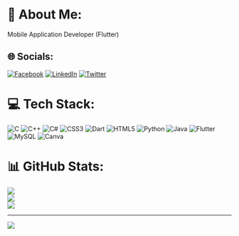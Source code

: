 # 💫 About Me:
Mobile Application Developer (Flutter)


## 🌐 Socials:
[![Facebook](https://img.shields.io/badge/Facebook-%231877F2.svg?logo=Facebook&logoColor=white)](https://facebook.com/taiyebur) [![LinkedIn](https://img.shields.io/badge/LinkedIn-%230077B5.svg?logo=linkedin&logoColor=white)](https://linkedin.com/in/taiabur-rahman-92612824b) [![Twitter](https://img.shields.io/badge/Twitter-%231DA1F2.svg?logo=Twitter&logoColor=white)](https://twitter.com/Taiaburrahmann) 

# 💻 Tech Stack:
![C](https://img.shields.io/badge/c-%2300599C.svg?style=for-the-badge&logo=c&logoColor=white) ![C++](https://img.shields.io/badge/c++-%2300599C.svg?style=for-the-badge&logo=c%2B%2B&logoColor=white) ![C#](https://img.shields.io/badge/c%23-%23239120.svg?style=for-the-badge&logo=c-sharp&logoColor=white) ![CSS3](https://img.shields.io/badge/css3-%231572B6.svg?style=for-the-badge&logo=css3&logoColor=white) ![Dart](https://img.shields.io/badge/dart-%230175C2.svg?style=for-the-badge&logo=dart&logoColor=white) ![HTML5](https://img.shields.io/badge/html5-%23E34F26.svg?style=for-the-badge&logo=html5&logoColor=white) ![Python](https://img.shields.io/badge/python-3670A0?style=for-the-badge&logo=python&logoColor=ffdd54) ![Java](https://img.shields.io/badge/java-%23ED8B00.svg?style=for-the-badge&logo=java&logoColor=white) ![Flutter](https://img.shields.io/badge/Flutter-%2302569B.svg?style=for-the-badge&logo=Flutter&logoColor=white) ![MySQL](https://img.shields.io/badge/mysql-%2300f.svg?style=for-the-badge&logo=mysql&logoColor=white) ![Canva](https://img.shields.io/badge/Canva-%2300C4CC.svg?style=for-the-badge&logo=Canva&logoColor=white)
# 📊 GitHub Stats:
![](https://github-readme-stats.vercel.app/api?username=taiyebur&theme=default&hide_border=false&include_all_commits=true&count_private=true)<br/>
![](https://github-readme-streak-stats.herokuapp.com/?user=taiyebur&theme=default&hide_border=false)<br/>
![](https://github-readme-stats.vercel.app/api/top-langs/?username=taiyebur&theme=default&hide_border=false&include_all_commits=true&count_private=true&layout=compact)

---
[![](https://visitcount.itsvg.in/api?id=taiyebur&icon=5&color=1)](https://visitcount.itsvg.in)
